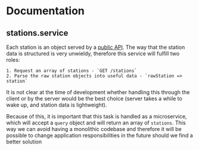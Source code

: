 # Documentation

## stations.service

Each station is an object served by a [public
API](https://geoportalgasolineras.es/#/Descargas).  The way that the station
data is structured is very unwieldy, therefore this service will fulfill two
roles: 

    1. Request an array of stations - `GET /stations`
    2. Parse the raw station objects into useful data - `rawStation => station`

It is not clear at the time of development whether handling this through the
client or by the server would be the best choice (server takes a while to
wake up, and station data is lightweight).

Because of this, it is important that this task is handled as a microservice,
which will accept a `query` object and will return an array of `stations`. This
way we can avoid having a monolithic codebase and therefore it will be possible
to change application responsibilities in the future should we find a better
solution

